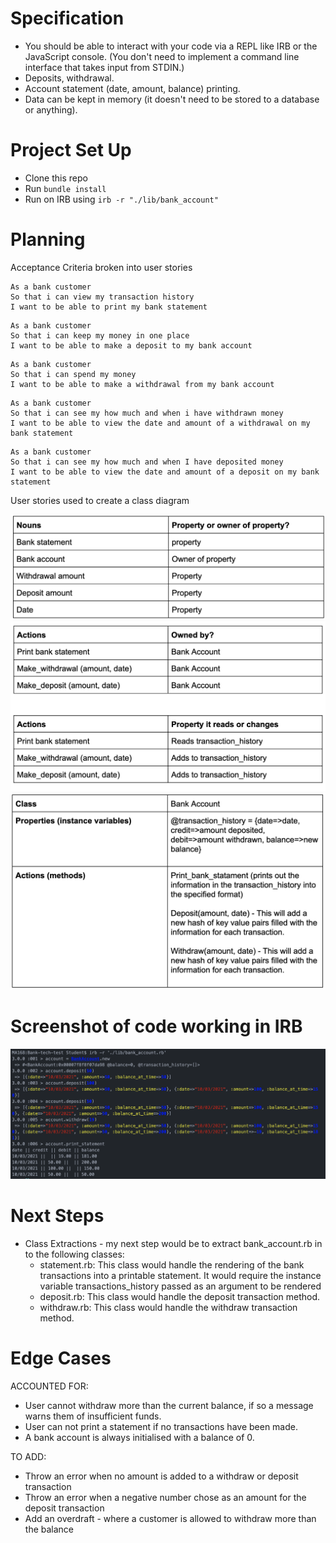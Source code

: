 # Specification

* You should be able to interact with your code via a REPL like IRB or the JavaScript console. (You don't need to implement a command line interface that takes input from STDIN.)
* Deposits, withdrawal.
* Account statement (date, amount, balance) printing.
* Data can be kept in memory (it doesn't need to be stored to a database or anything).

# Project Set Up

* Clone this repo
* Run `bundle install`
* Run on IRB using `irb -r "./lib/bank_account"`

# Planning

 Acceptance Criteria broken into user stories

```
As a bank customer
So that i can view my transaction history
I want to be able to print my bank statement
```

```
As a bank customer
So that i can keep my money in one place
I want to be able to make a deposit to my bank account
```

```
As a bank customer
So that i can spend my money
I want to be able to make a withdrawal from my bank account
```

```
As a bank customer
So that i can see my how much and when i have withdrawn money
I want to be able to view the date and amount of a withdrawal on my bank statement
```

```
As a bank customer
So that i can see my how much and when I have deposited money
I want to be able to view the date and amount of a deposit on my bank statement
```

 User stories used to create a class diagram

![](assets/domain_modelling-f5d21af9.png)
![](assets/domain_modelling-a10d6e87.png)
![](assets/domain_modelling-6c982c87.png)

# Screenshot of code working in IRB

![](assets/README-c57d87be.png)


# Next Steps
* Class Extractions - my next step would be to extract bank_account.rb in to the following classes:
    - statement.rb: This class would handle the rendering of the bank transactions into a printable statement. It would require the instance variable transactions_history passed as an argument to be rendered
    - deposit.rb: This class would handle the deposit transaction method.
    - withdraw.rb: This class would handle the withdraw transaction method.

# Edge Cases
ACCOUNTED FOR:
* User cannot withdraw more than the current balance, if so a message warns them of insufficient funds.
* User can not print a statement if no transactions have been made.
* A bank account is always initialised with a balance of 0.

TO ADD:
* Throw an error when no amount is added to a withdraw or deposit transaction
* Throw an error when a negative number chose as an amount for the deposit transaction
* Add an overdraft - where a customer is allowed to withdraw more than the balance

